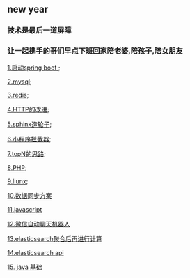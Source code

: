 ## new year

### 技术是最后一道屏障

### 让一起携手的哥们早点下班回家陪老婆,陪孩子,陪女朋友

[1.启动spring boot ](https://github.com/wulimax/blogs/blob/master/docs/1.md);

[2.mysql](https://github.com/wulimax/blogs/blob/master/docs/mysql/README.md);

[3.redis](https://github.com/wulimax/blogs/blob/master/docs/redis/README.md);

[4.HTTP的改进](https://github.com/wulimax/blogs/blob/master/docs/HTTP/README.md);

[5.sphinx造轮子](https://github.com/wulimax/fs2/blob/master/sphinx/README.md);

[6.小程序拦截器](https://github.com/wulimax/fs2/blob/master/wx/intercepto.js);

[7.topN的思路](https://github.com/wulimax/fs2/blob/master/TopN/README.md);

[8.PHP](https://github.com/wulimax/blogs/blob/master/docs/php/README.md);

[9.liunx](https://github.com/wulimax/blogs/blob/master/docs/liunx/README.md);

[10.数据同步方案](https://github.com/wulimax/blogs/blob/master/docs/maxwell/README.md)

[11.javascript](https://github.com/wulimax/blogs/blob/master/docs/javascript/README.md)

[12.微信自动聊天机器人](https://github.com/wulimax/blogs/blob/master/docs/python/wx_user.md)

[13.elasticsearch聚合后再进行计算](https://github.com/wulimax/blogs/blob/master/docs/maxwell/ESaggs.md)

[14.elasticsearch api ](https://github.com/wulimax/blogs/blob/master/docs/maxwell/ESapi.md)

[15. java 基础](https://github.com/wulimax/blogs/blob/master/docs/java/arraylist.md)







